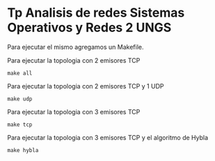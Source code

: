 # Tp Analisis de redes Sistemas Operativos y Redes 2 UNGS

Para ejecutar el mismo agregamos un Makefile.

Para ejecutar la topologia con 2 emisores TCP

```
make all
```

Para ejecutar la topologia con 2 emisores TCP y 1 UDP

```
make udp
```

Para ejecutar la topologia con 3 emisores TCP

```
make tcp
```

Para ejecutar la topologia con 3 emisores TCP y el algoritmo de Hybla

```
make hybla
```
